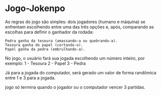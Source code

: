 # Jogo-Jokenpo

As regras do jogo são simples: dois jogadores (humano e máquina) se enfrentam escolhendo entre uma das três opções e, após, comparando as escolhas para definir o 
ganhador da rodada:

    Pedra ganha da tesoura (amassando-a ou quebrando-a).
    Tesoura ganha do papel (cortando-o).
    Papel ganha da pedra (embrulhando-a).

No jogo, o usuário fará sua jogada escolhendo um número inteiro, por exemplo:
1 - Tesoura
2 - Papel
3 - Pedra

Já para a jogada do computador, será gerado um valor de forma randômica entre 1 e 3 para a jogada.

jogo só termina quando o jogador ou o computador vencer 3 partidas.
